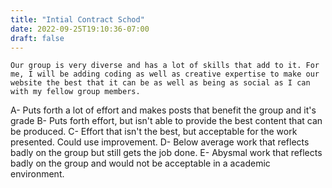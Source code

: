 ```yaml
---
title: "Intial Contract Schod"
date: 2022-09-25T19:10:36-07:00
draft: false
---
```


	Our group is very diverse and has a lot of skills that add to it. For me, I will be adding coding as well as creative expertise to make our website the best that it can be as well as being as social as I can with my fellow group members. 
A- Puts forth a lot of effort and makes posts that benefit the group and it's grade
B- Puts forth effort, but isn't able to provide the best content that can be produced.
C- Effort that isn't the best, but acceptable for the work presented. Could use improvement.
D- Below average work that reflects badly on the group but still gets the job done.
E- Abysmal work that reflects badly on the group and would not be acceptable in a academic environment. 